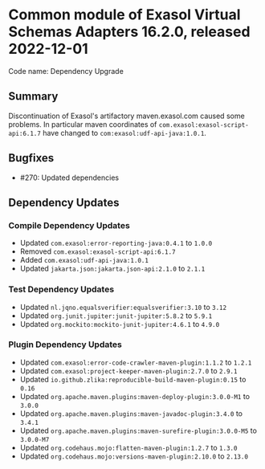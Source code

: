 # Common module of Exasol Virtual Schemas Adapters 16.2.0, released 2022-12-01

Code name: Dependency Upgrade

## Summary

Discontinuation of Exasol's artifactory maven.exasol.com caused some problems. In particular maven coordinates of `com.exasol:exasol-script-api:6.1.7` have changed to `com:exasol:udf-api-java:1.0.1`.

## Bugfixes

* #270: Updated dependencies

## Dependency Updates

### Compile Dependency Updates

* Updated `com.exasol:error-reporting-java:0.4.1` to `1.0.0`
* Removed `com.exasol:exasol-script-api:6.1.7`
* Added `com.exasol:udf-api-java:1.0.1`
* Updated `jakarta.json:jakarta.json-api:2.1.0` to `2.1.1`

### Test Dependency Updates

* Updated `nl.jqno.equalsverifier:equalsverifier:3.10` to `3.12`
* Updated `org.junit.jupiter:junit-jupiter:5.8.2` to `5.9.1`
* Updated `org.mockito:mockito-junit-jupiter:4.6.1` to `4.9.0`

### Plugin Dependency Updates

* Updated `com.exasol:error-code-crawler-maven-plugin:1.1.2` to `1.2.1`
* Updated `com.exasol:project-keeper-maven-plugin:2.7.0` to `2.9.1`
* Updated `io.github.zlika:reproducible-build-maven-plugin:0.15` to `0.16`
* Updated `org.apache.maven.plugins:maven-deploy-plugin:3.0.0-M1` to `3.0.0`
* Updated `org.apache.maven.plugins:maven-javadoc-plugin:3.4.0` to `3.4.1`
* Updated `org.apache.maven.plugins:maven-surefire-plugin:3.0.0-M5` to `3.0.0-M7`
* Updated `org.codehaus.mojo:flatten-maven-plugin:1.2.7` to `1.3.0`
* Updated `org.codehaus.mojo:versions-maven-plugin:2.10.0` to `2.13.0`

